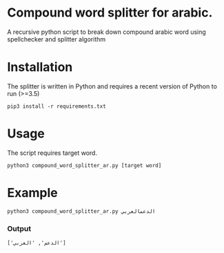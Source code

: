 # Compound word splitter for arabic.
A recursive python script to break down compound arabic word using 
spellchecker and splitter algorithm
# Installation

The splitter is written in Python and requires a recent version of Python to
run (>=3.5)

    pip3 install -r requirements.txt

# Usage

The script requires target word.

    python3 compound_word_splitter_ar.py [target word]
# Example

    python3 compound_word_splitter_ar.py الدعمالعربي

### Output

    ['الدعم', 'العربي']
